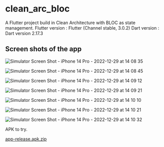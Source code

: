 # clean_arc_bloc

A Flutter project build in Clean Architecture with BLOC as state management.
Flutter version : Flutter (Channel stable, 3.0.2)
Dart version : Dart version 2.17.3

## Screen shots of the app

![Simulator Screen Shot - iPhone 14 Pro - 2022-12-29 at 14 08 35](https://user-images.githubusercontent.com/110725361/209926496-929da19d-2821-4313-a4e2-4dbac68ff112.png)

![Simulator Screen Shot - iPhone 14 Pro - 2022-12-29 at 14 08 45](https://user-images.githubusercontent.com/110725361/209926515-38c73466-32db-4c13-8a5c-241d58aaaf7b.png)

![Simulator Screen Shot - iPhone 14 Pro - 2022-12-29 at 14 09 12](https://user-images.githubusercontent.com/110725361/209926525-b0e41f41-6cf1-4b5a-94c9-d8a46aed8fe2.png)

![Simulator Screen Shot - iPhone 14 Pro - 2022-12-29 at 14 09 21](https://user-images.githubusercontent.com/110725361/209926530-6e419864-d0d7-46a5-9c41-86cb05030605.png)

![Simulator Screen Shot - iPhone 14 Pro - 2022-12-29 at 14 10 10](https://user-images.githubusercontent.com/110725361/209926534-1393cad2-8e27-4585-bff1-6b278f3f3298.png)

![Simulator Screen Shot - iPhone 14 Pro - 2022-12-29 at 14 10 21](https://user-images.githubusercontent.com/110725361/209926536-f012b7ef-4cd8-4af4-95e0-7bb101ca2d14.png)

![Simulator Screen Shot - iPhone 14 Pro - 2022-12-29 at 14 10 32](https://user-images.githubusercontent.com/110725361/209926538-45591e8a-302d-4ae4-bfa4-f8e2c4d61aa3.png)

APK to try.


[app-release.apk.zip](https://github.com/venkateshchitrali107/CleanArcWithBLOC/files/10318443/app-release.apk.zip)



